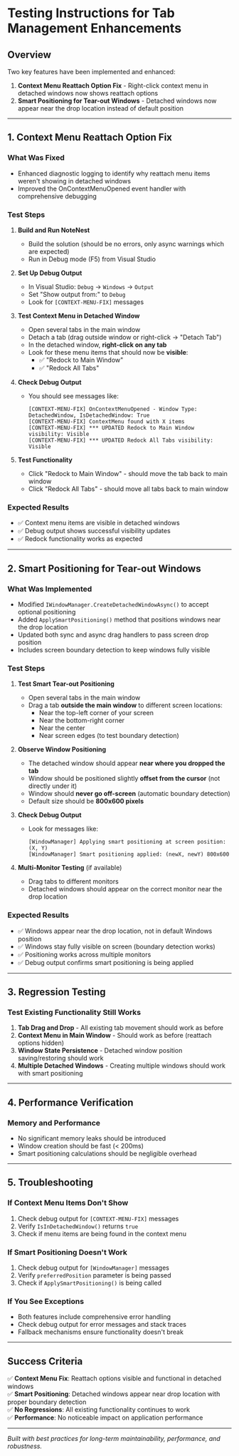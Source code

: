 # Testing Instructions for Tab Management Enhancements

## Overview
Two key features have been implemented and enhanced:

1. **Context Menu Reattach Option Fix** - Right-click context menu in detached windows now shows reattach options
2. **Smart Positioning for Tear-out Windows** - Detached windows now appear near the drop location instead of default position

---

## 1. Context Menu Reattach Option Fix

### What Was Fixed
- Enhanced diagnostic logging to identify why reattach menu items weren't showing in detached windows
- Improved the OnContextMenuOpened event handler with comprehensive debugging

### Test Steps

1. **Build and Run NoteNest**
   - Build the solution (should be no errors, only async warnings which are expected)
   - Run in Debug mode (F5) from Visual Studio

2. **Set Up Debug Output**
   - In Visual Studio: `Debug` → `Windows` → `Output`
   - Set "Show output from:" to `Debug`
   - Look for `[CONTEXT-MENU-FIX]` messages

3. **Test Context Menu in Detached Window**
   - Open several tabs in the main window
   - Detach a tab (drag outside window or right-click → "Detach Tab")
   - In the detached window, **right-click on any tab**
   - Look for these menu items that should now be **visible**:
     - ✅ "Redock to Main Window"
     - ✅ "Redock All Tabs"

4. **Check Debug Output**
   - You should see messages like:
     ```
     [CONTEXT-MENU-FIX] OnContextMenuOpened - Window Type: DetachedWindow, IsDetachedWindow: True
     [CONTEXT-MENU-FIX] ContextMenu found with X items
     [CONTEXT-MENU-FIX] *** UPDATED Redock to Main Window visibility: Visible
     [CONTEXT-MENU-FIX] *** UPDATED Redock All Tabs visibility: Visible
     ```

5. **Test Functionality**
   - Click "Redock to Main Window" - should move the tab back to main window
   - Click "Redock All Tabs" - should move all tabs back to main window

### Expected Results
- ✅ Context menu items are visible in detached windows
- ✅ Debug output shows successful visibility updates
- ✅ Redock functionality works as expected

---

## 2. Smart Positioning for Tear-out Windows

### What Was Implemented
- Modified `IWindowManager.CreateDetachedWindowAsync()` to accept optional positioning
- Added `ApplySmartPositioning()` method that positions windows near the drop location
- Updated both sync and async drag handlers to pass screen drop position
- Includes screen boundary detection to keep windows fully visible

### Test Steps

1. **Test Smart Tear-out Positioning**
   - Open several tabs in the main window
   - Drag a tab **outside the main window** to different screen locations:
     - Near the top-left corner of your screen
     - Near the bottom-right corner
     - Near the center
     - Near screen edges (to test boundary detection)

2. **Observe Window Positioning**
   - The detached window should appear **near where you dropped the tab**
   - Window should be positioned slightly **offset from the cursor** (not directly under it)
   - Window should **never go off-screen** (automatic boundary detection)
   - Default size should be **800x600 pixels**

3. **Check Debug Output**
   - Look for messages like:
     ```
     [WindowManager] Applying smart positioning at screen position: (X, Y)
     [WindowManager] Smart positioning applied: (newX, newY) 800x600
     ```

4. **Multi-Monitor Testing** (if available)
   - Drag tabs to different monitors
   - Detached windows should appear on the correct monitor near the drop location

### Expected Results
- ✅ Windows appear near the drop location, not in default Windows position
- ✅ Windows stay fully visible on screen (boundary detection works)
- ✅ Positioning works across multiple monitors
- ✅ Debug output confirms smart positioning is being applied

---

## 3. Regression Testing

### Test Existing Functionality Still Works
1. **Tab Drag and Drop** - All existing tab movement should work as before
2. **Context Menu in Main Window** - Should work as before (reattach options hidden)
3. **Window State Persistence** - Detached window position saving/restoring should work
4. **Multiple Detached Windows** - Creating multiple windows should work with smart positioning

---

## 4. Performance Verification

### Memory and Performance
- No significant memory leaks should be introduced
- Window creation should be fast (< 200ms)
- Smart positioning calculations should be negligible overhead

---

## 5. Troubleshooting

### If Context Menu Items Don't Show
1. Check debug output for `[CONTEXT-MENU-FIX]` messages
2. Verify `IsInDetachedWindow()` returns `true`
3. Check if menu items are being found in the context menu

### If Smart Positioning Doesn't Work
1. Check debug output for `[WindowManager]` messages
2. Verify `preferredPosition` parameter is being passed
3. Check if `ApplySmartPositioning()` is being called

### If You See Exceptions
- Both features include comprehensive error handling
- Check debug output for error messages and stack traces
- Fallback mechanisms ensure functionality doesn't break

---

## Success Criteria

✅ **Context Menu Fix**: Reattach options visible and functional in detached windows  
✅ **Smart Positioning**: Detached windows appear near drop location with proper boundary detection  
✅ **No Regressions**: All existing functionality continues to work  
✅ **Performance**: No noticeable impact on application performance  

---

*Built with best practices for long-term maintainability, performance, and robustness.*
